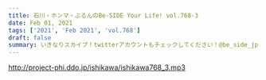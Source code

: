 ```yaml
---
title: 石川・ホンマ・ぶるんのBe-SIDE Your Life! vol.768-3
date: Feb 01, 2021
tags: ['2021', 'Feb 2021', 'vol.768']
draft: false
summary: いきなりスカイプ！twitterアカウントもチェックしてください！@be_side_jp
---
```


http://project-phi.ddo.jp/ishikawa/ishikawa768_3.mp3
